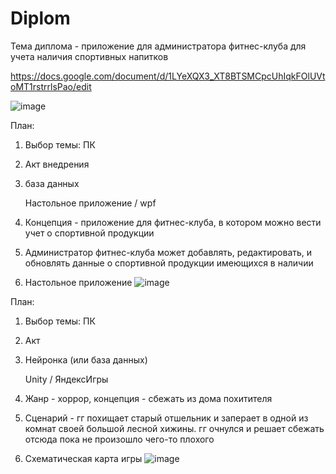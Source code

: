 # Diplom
Тема диплома - приложение для администратора фитнес-клуба для учета наличия спортивных напитков

https://docs.google.com/document/d/1LYeXQX3_XT8BTSMCpcUhIqkFOlUVtoMT1rstrrlsPao/edit

![image](https://github.com/sxdmatheww/Diplom/assets/97594112/d363d83d-171a-4571-a469-f0bff16e49ef)


План:
1. Выбор темы: ПК
2. Акт внедрения
3. база данных
   
   Настольное приложение / wpf
   
1. Концепция - приложение для фитнес-клуба, в котором можно вести учет о спортивной продукции
2. Администратор фитнес-клуба может добавлять, редактировать, и обновлять данные о спортивной продукции имеющихся в наличии
3. Настольное приложение
 ![image](https://github.com/sxdmatheww/Diplom/assets/97594112/5e3c16af-8959-4fb8-ab26-d758b9828f62)


План:
1. Выбор темы: ПК
2. Акт
3. Нейронка (или база данных)

   Unity / ЯндексИгры
1. Жанр - хоррор, концепция - сбежать из дома похитителя
2. Сценарий - гг похищает старый отшельник и заперает в одной из комнат своей большой лесной хижины. гг очнулся и решает сбежать отсюда пока не произошло чего-то плохого
3. Схематическая карта игры
![image](https://github.com/sxdmatheww/Diplom/assets/97594112/e2dc551b-fe40-4873-9d23-a89d1279e1dc)



